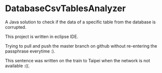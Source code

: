 # DatabaseCsvTablesAnalyzer
A Java solution to check if the data of a specific table from the database is corrupted.
 
This project is written in eclipse IDE.

Trying to pull and push the master branch on github without re-entering the passphrase everytime :).

This sentence was written on the train to Taipei when the network is not available :((.
